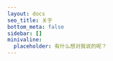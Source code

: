 ```yaml
---
layout: docs
seo_title: 关于
bottom_meta: false
sidebar: []
minivaline:
  placeholder: 有什么想对我说的呢？
---
```

